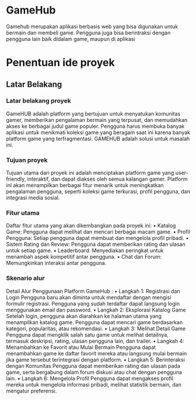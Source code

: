 <h1>GameHub</h1>
Gamehub merupakan aplikasi berbasis web yang bisa digunakan untuk bermain dan membeli game. Pengguna juga bisa berintraksi dengan pengguna lain baik didalam game, maupun di aplikasi
<h1>Penentuan ide proyek</h1>
<h2>Latar Belakang</h2>
<h3>Latar belakang proyek</h3>
GameHUB adalah platform yang bertujuan untuk menyatukan komunitas gamer, memberikan pengalaman bermain yang terpusat, dan memudahkan akses ke berbagai judul game populer. Pengguna harus membuka banyak aplikasi untuk menikmati koleksi game yang beragam saat ini karena banyak platform game yang terfragmentasi. GAMEHUB adalah solusi untuk masalah ini.
<h3>Tujuan proyek</h3>
Tujuan utama dari proyek ini adalah menciptakan platform game yang user-friendly, interaktif, dan dapat diakses oleh semua kalangan gamer. Platform ini akan menampilkan berbagai fitur menarik untuk meningkatkan pengalaman pengguna, seperti koleksi game terkurasi, profil pengguna, dan integrasi media sosial.
<h3>Fitur utama</h3>
Daftar fitur utama yang akan dikembangkan pada proyek ini:
•	Katalog Game: Pengguna dapat melihat dan mencari berbagai macam game.
•	Profil Pengguna: Setiap pengguna dapat membuat dan mengelola profil pribadi.
•	Sistem Rating dan Review: Pengguna dapat memberikan rating dan ulasan untuk setiap game.
•	Leaderboard: Menyediakan peringkat untuk menambah aspek kompetitif antar pengguna.
•	Chat dan Forum: Memungkinkan interaksi antar pengguna.
<h3>Skenario alur</h3>
Detail Alur Penggunaan Platform GameHub :
•	Langkah 1: Registrasi dan Login
Pengguna baru akan diminta untuk mendaftar dengan mengisi formulir registrasi. Pengguna yang sudah terdaftar dapat langsung login menggunakan email dan password.
•	Langkah 2: Eksplorasi Katalog Game
Setelah login, pengguna akan diarahkan ke halaman utama yang menampilkan katalog game. Pengguna dapat mencari game berdasarkan kategori, popularitas, atau rekomendasi.
•	Langkah 3: Melihat Detail Game
Pengguna dapat mengklik salah satu game untuk melihat detailnya, termasuk deskripsi, rating, ulasan pengguna lain, dan trailer.
•	Langkah 4: Menambahkan ke Favorit atau Mulai Bermain
Pengguna dapat menambahkan game ke daftar favorit mereka atau langsung mulai bermain jika game tersebut terintegrasi dengan platform.
•	Langkah 5: Berinteraksi dengan Komunitas
Pengguna dapat memberikan rating dan ulasan pada game, serta bergabung dalam forum diskusi atau chat dengan pengguna lain.
•	Langkah 6: Mengelola Profil
Pengguna dapat mengakses profil mereka untuk mengelola informasi pribadi, melihat statistik bermain, dan mengatur preferensi.

